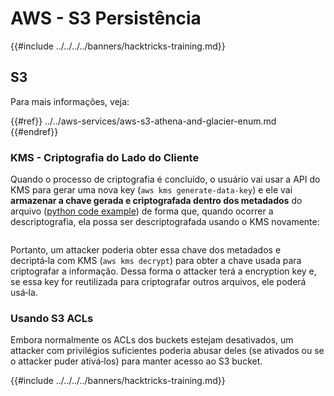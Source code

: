 # AWS - S3 Persistência

{{#include ../../../../banners/hacktricks-training.md}}

## S3

Para mais informações, veja:

{{#ref}}
../../aws-services/aws-s3-athena-and-glacier-enum.md
{{#endref}}

### KMS - Criptografia do Lado do Cliente

Quando o processo de criptografia é concluído, o usuário vai usar a API do KMS para gerar uma nova key (`aws kms generate-data-key`) e ele vai **armazenar a chave gerada e criptografada dentro dos metadados** do arquivo ([python code example](https://aioboto3.readthedocs.io/en/latest/cse.html#how-it-works-kms-managed-keys)) de forma que, quando ocorrer a descriptografia, ela possa ser descriptografada usando o KMS novamente:

<figure><img src="../../../images/image (226).png" alt=""><figcaption></figcaption></figure>

Portanto, um attacker poderia obter essa chave dos metadados e decriptá‑la com KMS (`aws kms decrypt`) para obter a chave usada para criptografar a informação. Dessa forma o attacker terá a encryption key e, se essa key for reutilizada para criptografar outros arquivos, ele poderá usá‑la.

### Usando S3 ACLs

Embora normalmente os ACLs dos buckets estejam desativados, um attacker com privilégios suficientes poderia abusar deles (se ativados ou se o attacker puder ativá‑los) para manter acesso ao S3 bucket.

{{#include ../../../../banners/hacktricks-training.md}}
